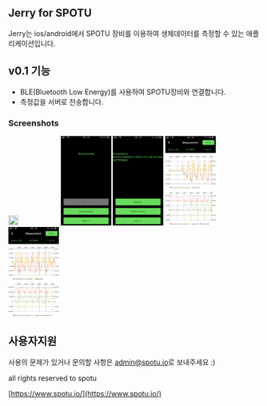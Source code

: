 ## Jerry for SPOTU
Jerry는 ios/android에서 SPOTU 장비를 이용하여 생체데이터를 측정할 수 있는 애플리케이션입니다.

## v0.1 기능
- BLE(Bluetooth Low Energy)를 사용하여 SPOTU장비와 연결합니다.
- 측정값을 서버로 전송합니다.

### Screenshots
<img src="/assets/images/login.jpeg" width="20%" height="20%"/>
<img src="/assets/images/home.jpeg" width="20%" height="20%"/>
<img src="/assets/images/connected.png" width="20%" height="20%"/>
<img src="/assets/images/measure.png" width="20%" height="20%"/>
<img src="/assets/images/measure2.png" width="20%" height="20%"/>

## 사용자지원
사용의 문제가 있거나 문의할 사항은 [admin@spotu.io](mailto://admin@spotu.io)로 보내주세요 :)

all rights reserved to spotu

[https://www.spotu.io/](https://www.spotu.io/)

